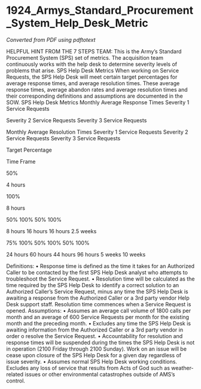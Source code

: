 # 1924_Armys_Standard_Procurement_System_Help_Desk_Metric

_Converted from PDF using pdftotext_

HELPFUL HINT FROM THE 7 STEPS TEAM: This is the Army’s Standard
Procurement System (SPS) set of metrics. The acquisition team continuously
works with the help desk to determine severity levels of problems that arise.
SPS Help Desk Metrics
When working on Service Requests, the SPS Help Desk will meet certain target percentages for
average response times, and average resolution times. These average response times, average
abandon rates and average resolution times and their corresponding definitions and assumptions
are documented in the SOW.
SPS Help Desk Metrics
Monthly Average Response Times
Severity 1 Service Requests

Severity 2 Service Requests
Severity 3 Service Requests

Monthly Average Resolution Times
Severity 1 Service Requests
Severity 2 Service Requests
Severity 3 Service Requests

Target Percentage

Time Frame

50%

4 hours

100%

8 hours

50%
100%
50%
100%

8 hours
16 hours
16 hours
2.5 weeks

75%
100%
50%
100%
50%
100%

24 hours
60 hours
44 hours
96 hours
5 weeks
10 weeks

Definitions:
• Response time is defined as the time it takes for an Authorized Caller to be contacted by the first SPS Help Desk
analyst who attempts to troubleshoot the Service Request.
• Resolution time will be calculated as the time required by the SPS Help Desk to identify a correct solution to an
Authorized Caller’s Service Request, minus any time the SPS Help Desk is awaiting a response from the Authorized
Caller or a 3rd party vendor Help Desk support staff. Resolution time commences when a Service Request is opened.
Assumptions:
• Assumes an average call volume of 1800 calls per month and an average of 600 Service Requests per month for the
existing month and the preceding month.
• Excludes any time the SPS Help Desk is awaiting information from the Authorized Caller or a 3rd party vendor in order
o resolve the Service Request.
• Accountability for resolution and response times will be suspended during the times the SPS Help Desk is not in
operation (2100 Friday through 2100 Sunday). Work on an issue will be cease upon closure of the SPS Help Desk for
a given day regardless of issue severity.
• Assumes normal SPS Help Desk working conditions. Excludes any loss of service that results from Acts of God such
as weather-related issues or other environmental catastrophes outside of AMS’s control.

